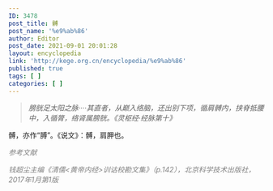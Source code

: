 ```yaml
---
ID: 3478
post_title: 髆
post_name: '%e9%ab%86'
author: Editor
post_date: 2021-09-01 20:01:28
layout: encyclopedia
link: 'http://kege.org.cn/encyclopedia/%e9%ab%86'
published: true
tags: [ ]
categories: [ ]
---
```

<blockquote><em>膀胱足太阳之脉····其直者，从巅入络脑，还出别下项，循肩髆内，挟脊抵腰中，入循膂，络肾属膀胱。《灵枢经·经脉第十》</em></blockquote>
髆，亦作“膊”。《说文》：髆，肩胛也。

<span style="color: #808080;"><em>参考文献</em></span>

<span style="color: #808080;"><em>钱超尘主编《清儒&lt;黄帝内经&gt;训诂校勘文集》（p.142），北京科学技术出版社，2017年1月第1版</em></span>